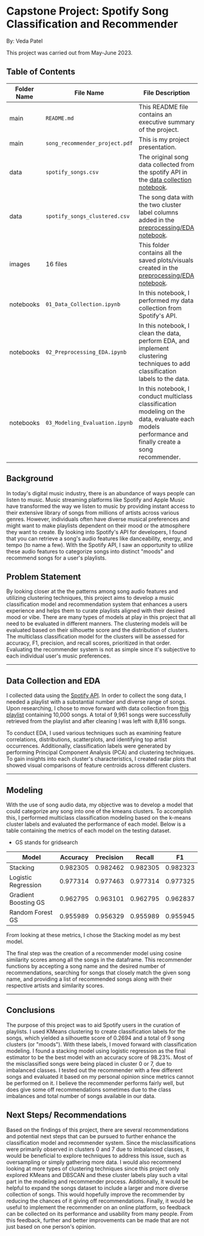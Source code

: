 # Capstone Project: Spotify Song Classification and Recommender

By: Veda Patel 

This project was carried out from May-June 2023. 


## Table of Contents
|Folder Name|File Name|File Description|
|---        |---      |---             |
|main|`README.md`| This README file contains an executive summary of the project.|
|main|`song_recommender_project.pdf`| This is my project presentation.|
|data|`spotify_songs.csv`|The original song data collected from the spotify API in the [data collection notebook](https://github.com/vedapatel99/song_classification_playlist_generator/blob/main/notebooks/01_Data_Collection.ipynb).|
|data|`spotify_songs_clustered.csv`|The song data with the two cluster label columns added in the [preprocessing/EDA notebook](https://github.com/vedapatel99/song_classification_playlist_generator/blob/main/notebooks/02_Preprocessing_EDA.ipynb).|
|images| 16 files|This folder contains all the saved plots/visuals created in the [preprocessing/EDA notebook](https://github.com/vedapatel99/song_classification_playlist_generator/blob/main/notebooks/02_Preprocessing_EDA.ipynb).|
|notebooks|`01_Data_Collection.ipynb`|In this notebook, I performed my data collection from Spotify's API.|
|notebooks|`02_Preprocessing_EDA.ipynb`|In this notebook, I clean the data, perform EDA, and implement clustering techniques to add classification labels to the data.|
|notebooks|`03_Modeling_Evaluation.ipynb`|In this notebook, I conduct multiclass classification modeling on the data, evaluate each models performance and finally create a song recommender.|

## Background

In today's digital music industry, there is an abundance of ways people can listen to music. Music streaming platforms like Spotify and Apple Music have transformed the way we listen to music by providing instant access to their extensive library of songs from millions of artists across various genres. However, individuals often have diverse musical preferences and might want to make playlists dependent on their mood or the atmosphere they want to create. By looking into Spotify's API for developers, I found that you can retrieve a song's audio features like danceability, energy, and tempo (to name a few). With the Spotify API, I saw an opportunity to utilize these audio features to categorize songs into distinct "moods" and recommend songs for a user's playlists.

## Problem Statement

By looking closer at the the patterns among song audio features and utilizing clustering techniques, this project aims to develop a music classification model and recommendation system that enhances a users experience and helps them to curate playlists aligned with their desired mood or vibe. There are many types of models at play in this project that all need to be evaluated in different manners. The clustering models will be evaluated based on their silhouette score and the distribution of clusters. The multiclass classification model for the clusters will be assessed for accuracy, F1, precision, and recall scores, prioritized in that order. Evaluating the recommender system is not as simple since it's subjective to each individual user's music preferences. 
________________________________________________________________________

## Data Collection and EDA
I collected data using the [Spotify API](https://developer.spotify.com/documentation/web-api). In order to collect the song data, I needed a playlist with a substantial number and diverse range of songs. Upon researching, I chose to move forward with data collection from [this playlist](https://open.spotify.com/playlist/5S8SJdl1BDc0ugpkEvFsIL) containing 10,000 songs. A total of 9,961 songs were successfully retrieved from the playlist and after cleaning I was left with 8,816 songs. 

To conduct EDA, I used various techniques such as examining feature correlations, distributions, scatterplots, and identifying top artist occurrences. Additionally, classification labels were generated by performing Principal Component Analysis (PCA) and clustering techniques. To gain insights into each cluster's characteristics, I created radar plots that showed visual comparisons of feature centroids across different clusters.
________________________________________________________________________
## Modeling

With the use of song audio data, my objective was to develop a model that could categorize any song into one of the kmeans clusters. To accomplish this, I performed multiclass classification modeling based on the k-means cluster labels and evaluated the performance of each model. Below is a table containing the metrics of each model on the testing dataset.

* GS stands for gridsearch

|Model |Accuracy|Precision|Recall|F1|
|------|-----|-----|-----|-----|
|Stacking|0.982305|0.982462|0.982305|0.982323|
|Logistic Regression|0.977314|0.977463|0.977314|0.977325|
|Gradient Boosting GS|0.962795|0.963101|0.962795|0.962837|
|Random Forest GS|0.955989|0.956329|0.955989|0.955945|

From looking at these metrics, I chose the Stacking model as my best model.

The final step was the creation of a recommender model using cosine similarity scores among all the songs in the dataframe. This recommender functions by accepting a song name and the desired number of recommendations, searching for songs that closely match the given song name, and providing a list of recommended songs along with their respective artists and similarity scores.
________________________________________________________________________

## Conclusions
The purpose of this project was to aid Spotify users in the curation of playlists. I used KMeans clustering to create classification labels for the songs, which yielded a silhouette score of 0.2694 and a total of 9 song clusters (or "moods"). With these labels, I moved forward with classification modeling. I found a stacking model using logistic regression as the final estimator to be the best model with an accuracy score of 98.23%. Most of the misclassified songs were being placed in cluster 0 or 7, due to imbalanced classes. I tested out the recommender with a few different songs and evaluated it based on my personal opinion since metrics cannot be performed on it. I believe the recommender performs fairly well, but does give some off recommendations sometimes due to the class imbalances and total number of songs available in our data. 


## Next Steps/ Recommendations

Based on the findings of this project, there are several recommendations and potential next steps that can be pursued to further enhance the classification model and recommender system. Since the misclassifications were primarily observed in clusters 0 and 7 due to imbalanced classes, it would be beneficial to explore techniques to address this issue, such as oversampling or simply gathering more data. I would also recommend looking at more types of clustering techniques since this project only explored KMeans and DBSCAN and these cluster labels play such a vital part in the modeling and recommender process. Additionally, it would be helpful to expand the songs dataset to include a larger and more diverse collection of songs. This would hopefully improve the recommender by reducing the chances of it giving off recommendations. Finally, it would be useful to implement the recommender on an online platform, so feedback can be collected on its performance and usability from many people. From this feedback, further and better improvements can be made that are not just based on one person's opinion. 